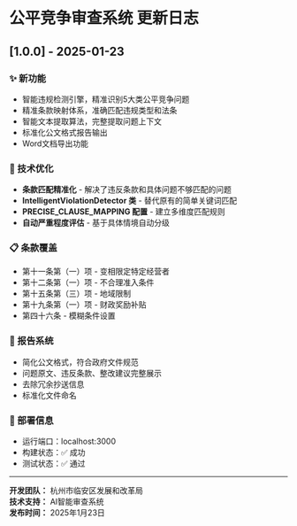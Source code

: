 # 公平竞争审查系统 更新日志

## [1.0.0] - 2025-01-23

### ✨ 新功能
- 智能违规检测引擎，精准识别5大类公平竞争问题
- 精准条款映射体系，准确匹配违规类型和法条
- 智能文本提取算法，完整提取问题上下文
- 标准化公文格式报告输出
- Word文档导出功能

### 🔧 技术优化
- **条款匹配精准化** - 解决了违反条款和具体问题不够匹配的问题
- **IntelligentViolationDetector 类** - 替代原有的简单关键词匹配
- **PRECISE_CLAUSE_MAPPING 配置** - 建立多维度匹配规则
- **自动严重程度评估** - 基于具体情境自动分级

### 📋 条款覆盖
- 第十一条第（一）项 - 变相限定特定经营者
- 第十二条第（一）项 - 不合理准入条件  
- 第十五条第（三）项 - 地域限制
- 第十九条第（一）项 - 财政奖励补贴
- 第四十六条 - 模糊条件设置

### 📄 报告系统
- 简化公文格式，符合政府文件规范
- 问题原文、违反条款、整改建议完整展示
- 去除冗余抄送信息
- 标准化文件命名

### 🚀 部署信息
- 运行端口：localhost:3000
- 构建状态：✅ 成功
- 测试状态：✅ 通过

---

**开发团队：** 杭州市临安区发展和改革局  
**技术支持：** AI智能审查系统  
**发布时间：** 2025年1月23日
